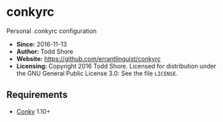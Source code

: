 # conkyrc
Personal .conkyrc configuration

* **Since:** 2016-11-13
* **Author:** Todd Shore
* **Website:**  https://github.com/errantlinguist/conkyrc
* **Licensing:** Copyright 2016 Todd Shore. Licensed for distribution under the GNU General Public License 3.0: See the file `LICENSE`.

## Requirements
- [Conky](https://github.com/brndnmtthws/conky) 1.10+
